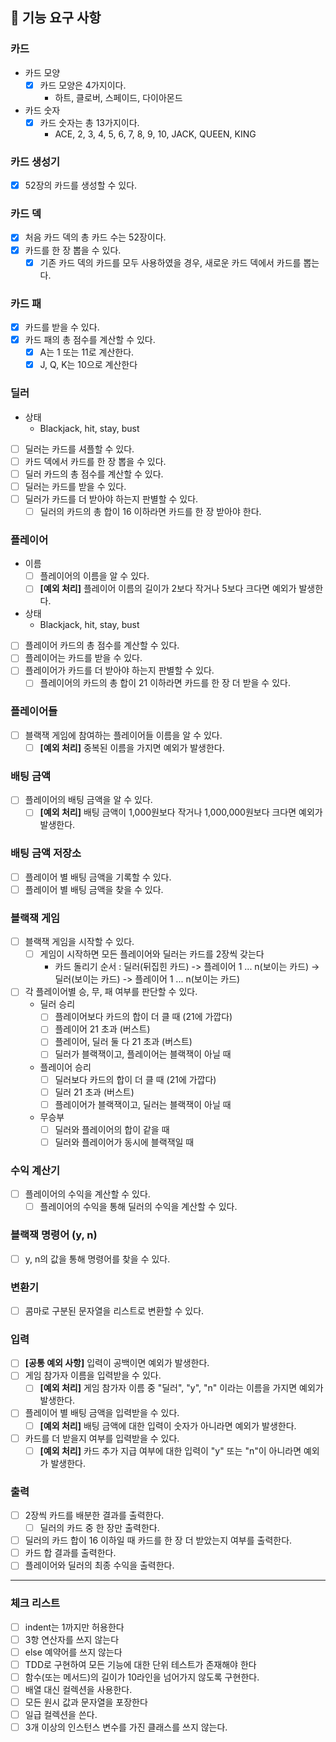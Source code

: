 ## 📝 기능 요구 사항

### 카드
- 카드 모양
  - [x] 카드 모양은 4가지이다.
      - 하트, 클로버, 스페이드, 다이아몬드
- 카드 숫자
  - [x] 카드 숫자는 총 13가지이다.
      - ACE, 2, 3, 4, 5, 6, 7, 8, 9, 10, JACK, QUEEN, KING

### 카드 생성기
- [x] 52장의 카드를 생성할 수 있다.

### 카드 덱
- [x] 처음 카드 덱의 총 카드 수는 52장이다.
- [x] 카드를 한 장 뽑을 수 있다.
  - [x] 기존 카드 덱의 카드를 모두 사용하였을 경우, 새로운 카드 덱에서 카드를 뽑는다.

### 카드 패
- [x] 카드를 받을 수 있다.
- [x] 카드 패의 총 점수를 계산할 수 있다.
  - [x] A는 1 또는 11로 계산한다.
  - [x] J, Q, K는 10으로 계산한다

### 딜러
- 상태
  - Blackjack, hit, stay, bust
- [ ] 딜러는 카드를 셔플할 수 있다. 
- [ ] 카드 덱에서 카드를 한 장 뽑을 수 있다.
- [ ] 딜러 카드의 총 점수를 계산할 수 있다.
- [ ] 딜러는 카드를 받을 수 있다.
- [ ] 딜러가 카드를 더 받아야 하는지 판별할 수 있다.
  - [ ] 딜러의 카드의 총 합이 16 이하라면 카드를 한 장 받아야 한다.

### 플레이어
- 이름
  - [ ] 플레이어의 이름을 알 수 있다.
  - [ ] **[예외 처리]** 플레이어 이름의 길이가 2보다 작거나 5보다 크다면 예외가 발생한다. 
- 상태
  - Blackjack, hit, stay, bust
- [ ] 플레이어 카드의 총 점수를 계산할 수 있다.
- [ ] 플레이어는 카드를 받을 수 있다.
- [ ] 플레이어가 카드를 더 받아야 하는지 판별할 수 있다.
  - [ ] 플레이어의 카드의 총 합이 21 이하라면 카드를 한 장 더 받을 수 있다.

### 플레이어들
- [ ] 블랙잭 게임에 참여하는 플레이어들 이름을 알 수 있다.
  - [ ] **[예외 처리]** 중복된 이름을 가지면 예외가 발생한다.

### 배팅 금액
- [ ] 플레이어의 배팅 금액을 알 수 있다.
  - [ ] **[예외 처리]** 배팅 금액이 1,000원보다 작거나 1,000,000원보다 크다면 예외가 발생한다.

### 배팅 금액 저장소
- [ ] 플레이어 별 배팅 금액을 기록할 수 있다.
- [ ] 플레이어 별 배팅 금액을 찾을 수 있다.

### 블랙잭 게임
- [ ] 블랙잭 게임을 시작할 수 있다.
  - [ ] 게임이 시작하면 모든 플레이어와 딜러는 카드를 2장씩 갖는다
    - 카드 돌리기 순서 : 딜러(뒤집힌 카드) -> 플레이어 1 ... n(보이는 카드) -> 딜러(보이는 카드) -> 플레이어 1 ... n(보이는 카드)
- [ ] 각 플레이어별 승, 무, 패 여부를 판단할 수 있다.
  - 딜러 승리
    - [ ] 플레이어보다 카드의 합이 더 클 때 (21에 가깝다)
    - [ ] 플레이어 21 초과 (버스트)
    - [ ] 플레이어, 딜러 둘 다 21 초과 (버스트)
    - [ ] 딜러가 블랙잭이고, 플레이어는 블랙잭이 아닐 때
  - 플레이어 승리
    - [ ] 딜러보다 카드의 합이 더 클 때 (21에 가깝다)
    - [ ] 딜러 21 초과 (버스트)
    - [ ] 플레이어가 블랙잭이고, 딜러는 블랙잭이 아닐 때
  - 무승부
    - [ ] 딜러와 플레이어의 합이 같을 때
    - [ ] 딜러와 플레이어가 동시에 블랙잭일 때

### 수익 계산기
- [ ] 플레이어의 수익을 계산할 수 있다.
  - [ ] 플레이어의 수익을 통해 딜러의 수익을 계산할 수 있다.

### 블랙잭 명령어 (y, n)
- [ ] y, n의 값을 통해 명령어를 찾을 수 있다.

### 변환기
- [ ] 콤마로 구분된 문자열을 리스트로 변환할 수 있다.

### 입력
- [ ] **[공통 예외 사항]** 입력이 공백이면 예외가 발생한다.
- [ ] 게임 참가자 이름을 입력받을 수 있다.
  - [ ] **[예외 처리]** 게임 참가자 이름 중 "딜러", "y", "n" 이라는 이름을 가지면 예외가 발생한다.
- [ ] 플레이어 별 배팅 금액을 입력받을 수 있다.
  - [ ] **[예외 처리]** 배팅 금액에 대한 입력이 숫자가 아니라면 예외가 발생한다.
- [ ] 카드를 더 받을지 여부를 입력받을 수 있다.
  - [ ] **[예외 처리]** 카드 추가 지급 여부에 대한 입력이 "y" 또는 "n"이 아니라면 예외가 발생한다.

### 출력
- [ ] 2장씩 카드를 배분한 결과를 출력한다.
  - [ ] 딜러의 카드 중 한 장만 출력한다.
- [ ] 딜러의 카드 합이 16 이하일 때 카드를 한 장 더 받았는지 여부를 출력한다.
- [ ] 카드 합 결과를 출력한다.
- [ ] 플레이어와 딜러의 최종 수익을 출력한다.

---

### 체크 리스트
- [ ] indent는 1까지만 허용한다
- [ ] 3항 연산자를 쓰지 않는다
- [ ] else 예약어를 쓰지 않는다
- [ ] TDD로 구현하여 모든 기능에 대한 단위 테스트가 존재해야 한다
- [ ] 함수(또는 메서드)의 길이가 10라인을 넘어가지 않도록 구현한다.
- [ ] 배열 대신 컬렉션을 사용한다.
- [ ] 모든 원시 값과 문자열을 포장한다
- [ ] 일급 컬렉션을 쓴다.
- [ ] 3개 이상의 인스턴스 변수를 가진 클래스를 쓰지 않는다.
